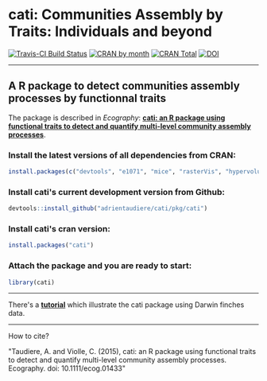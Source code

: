 # cati: Communities Assembly by Traits: Individuals and beyond

[![Travis-CI Build Status](https://travis-ci.org/adrientaudiere/cati.svg?branch=master)](https://travis-ci.org/adrientaudiere/cati)
[![CRAN by month](http://cranlogs.r-pkg.org/badges/cati?color=red)](http://cran.rstudio.com/web/packages/cati/index.html)
[![CRAN Total](http://cranlogs.r-pkg.org/badges/grand-total/cati?color=yellowgreen)](http://cran.rstudio.com/web/packages/cati/index.html)
[![DOI](https://zenodo.org/badge/19670/adrientaudiere/cati.svg)](https://zenodo.org/badge/latestdoi/19670/adrientaudiere/cati)

---
## A R package to detect communities assembly processes by functionnal traits

The package is described in *Ecography*: **[cati: an R package using functional traits to detect and quantify
multi-level community assembly processes](http://onlinelibrary.wiley.com/doi/10.1111/ecog.01433/pdf)**.


### Install the latest versions of all dependencies from CRAN:

```r
install.packages(c("devtools", "e1071", "mice", "rasterVis", "hypervolume", "FD", "geometry", "vegan", "nlme", "ade4", "ape"))
```
### Install cati's current development version from Github:

```r
devtools::install_github("adrientaudiere/cati/pkg/cati")
```

### Install cati's cran version:
```r
install.packages("cati")
```

### Attach the package and you are ready to start:
```r
library(cati)
```

---
There's a **[tutorial](https://github.com/adrientaudiere/cati/blob/Package-cati/Documentation/vignette_Darwin_finches/vignette.pdf)** which illustrate the cati package using Darwin finches data.

---
How to cite?

"Taudiere, A. and Violle, C. (2015), cati: an R package using functional traits to detect and quantify multi-level community assembly processes. Ecography. doi: 10.1111/ecog.01433"
